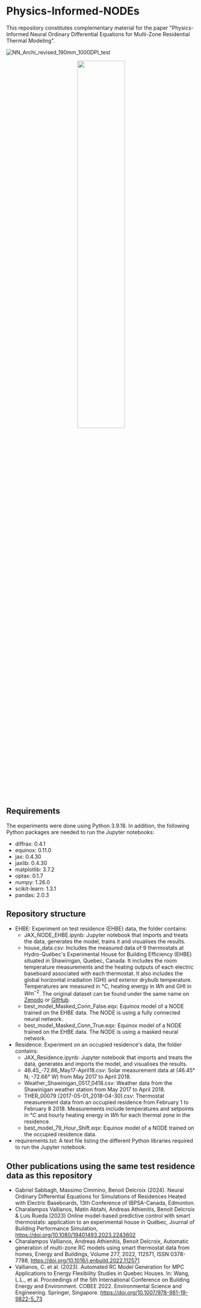 # Physics-Informed-NODEs
This repository constitutes complementary material for the paper "Physics-Informed  Neural Ordinary Differential Equations for Multi-Zone Residential Thermal Modeling".  

![NN_Archi_revised_190mm_1000DPI_test](https://github.com/user-attachments/assets/8f5ad525-11e5-4588-9895-49c2055f6a2a)
<div style="text-align: center;">
  <img src=["NN_Archi_revised_190mm_1000DPI_test.png"](https://github.com/user-attachments/assets/8f5ad525-11e5-4588-9895-49c2055f6a2a) width="50%" height="50%">
</div>

## Requirements
The experiments were done using Python 3.9.18. In addition, the following Python packages are needed to run the Jupyter notebooks:

- diffrax: 0.4.1
- equinox: 0.11.0
- jax: 0.4.30
- jaxlib: 0.4.30
- matplotlib: 3.7.2
- optax: 0.1.7
- numpy: 1.26.0
- scikit-learn: 1.3.1
- pandas: 2.0.3

## Repository structure
* EHBE: Experiment on test residence (EHBE) data, the folder contains:
  - JAX_NODE_EHBE.ipynb: Jupyter notebook that imports and treats the data, generates the model, trains it and visualises the results.
  - house_data.csv: Includes the measured data of 9 thermostats at Hydro-Québec's Experimental House for Building Efficiency (EHBE) situated in Shawinigan, Quebec, Canada. It includes the room temperature measurements and the heating outputs of each electric baseboard associated with each thermostat. It also includes the global horizontal irradiation (GHI) and exterior drybulb temperature. Temperatures are measured in $°C$, heating energy in $Wh$ and GHI in $Wm^{-2}$. The original dataset can be found under the same name on [Zenodo](https://doi.org/10.5281/zenodo.10156745) or [GitHub](https://github.com/HarryVallianos/Automated-MultiZone-Model-Generation).
  - best_model_Masked_Conn_False.eqx: Equinox model of a NODE trained on the EHBE data. The NODE is using a fully connected neural network.
  - best_model_Masked_Conn_True.eqx: Equinox model of a NODE trained on the EHBE data. The NODE is using a masked neural network.
* Residence: Experiment on an occupied residence's data, the folder contains:
  - JAX_Residence.ipynb: Jupyter notebook that imports and treats the data, generates and imports the model, and visualises the results.
  - 46.45_-72.66_May17-April18.csv: Solar measurement data at (46.45° N; -72.66° W) from May 2017 to April 2018.
  - Weather_Shawinigan_0517_0418.csv: Weather data from the Shawinigan weather station from May 2017 to April 2018.
  - THER_00079 (2017-05-01_2018-04-30).csv: Thermostat measurement data from an occupied residence from February 1 to February 8 2018. Measurements include temperatures and setpoints in $°C$ and hourly heating energy in $Wh$ for each thermal zone in the residence.
  - best_model_79_Hour_Shift.eqx: Equinox model of a NODE trained on the occupied residence data.
* requirements.txt: A text file listing the different Python libraries required to run the Jupyter notebook.

## Other publications using the same test residence data as this repository

* Gabriel Sabbagh, Massimo Cimmino, Benoit Delcroix (2024). Neural Ordinary Differential Equations for Simulations of Residences Heated with Electric Baseboards, 13th Conference of IBPSA-Canada, Edmonton.
* Charalampos Vallianos, Matin Abtahi, Andreas Athienitis, Benoit Delcroix & Luis Rueda (2023) Online model-based predictive control with smart thermostats: application to an experimental house in Québec, Journal of Building Performance Simulation, https://doi.org/10.1080/19401493.2023.2243602
* Charalampos Vallianos, Andreas Athienitis, Benoit Delcroix, Automatic generation of multi-zone RC models using smart thermostat data from homes, Energy and Buildings, Volume 277, 2022, 112571, ISSN 0378-7788, https://doi.org/10.1016/j.enbuild.2022.112571
* Vallianos, C. et al. (2023). Automated RC Model Generation for MPC Applications to Energy Flexibility Studies in Quebec Houses. In: Wang, L.L., et al. Proceedings of the 5th International Conference on Building Energy and Environment. COBEE 2022. Environmental Science and Engineering. Springer, Singapore. https://doi.org/10.1007/978-981-19-9822-5_73

